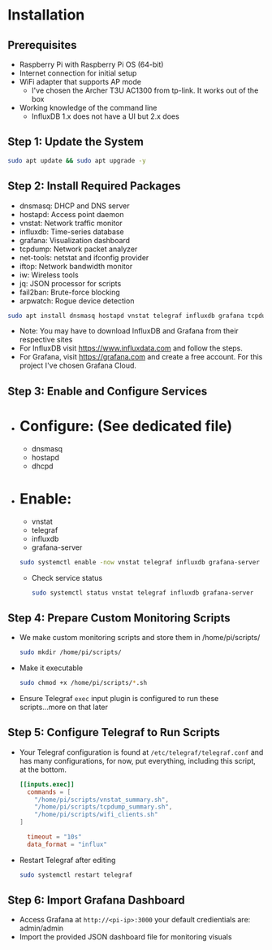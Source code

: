 # Installation

## Prerequisites
- Raspberry Pi with Raspberry Pi OS (64-bit)
- Internet connection for initial setup
- WiFi adapter that supports AP mode
  * I've chosen the Archer T3U AC1300 from tp-link. It works out of the box
- Working knowledge of the command line
  * InfluxDB 1.x does not have a UI but 2.x does
 
## Step 1: Update the System

```bash
sudo apt update && sudo apt upgrade -y
```


## Step 2: Install Required Packages
  - dnsmasq: DHCP and DNS server
  - hostapd: Access point daemon
  - vnstat: Network traffic monitor
  - influxdb: Time-series database
  - grafana: Visualization dashboard
  - tcpdump: Network packet analyzer
  - net-tools: netstat and ifconfig provider
  - iftop: Network bandwidth monitor
  - iw: Wireless tools
  - jq: JSON processor for scripts
  - fail2ban: Brute-force blocking
  - arpwatch: Rogue device detection

    
```bash
sudo apt install dnsmasq hostapd vnstat telegraf influxdb grafana tcpdump net-tools iftop iw jq fail2ban arpwatch -y
```
  
  * Note: You may have to download InfluxDB and Grafana from their respective sites
  * For InfluxDB visit <https://www.influxdata.com> and follow the steps. 
  * For Grafana, visit <https://grafana.com> and create a free account. For this project I've chosen Grafana Cloud.

## Step 3: Enable and Configure Services
  
  - # Configure: (See dedicated file)
    - dnsmasq
    - hostapd
    - dhcpd

  - # Enable:
    - vnstat
    - telegraf
    - influxdb
    - grafana-server

    ```bash
    sudo systemctl enable -now vnstat telegraf influxdb grafana-server
    ````
  
    - Check service status
   
      ```bash
      sudo systemctl status vnstat telegraf influxdb grafana-server
      ```

      
## Step 4: Prepare Custom Monitoring Scripts
  
  - We make custom monitoring scripts and store them in /home/pi/scripts/

    ```bash
    sudo mkdir /home/pi/scripts/
    ```
  - Make it executable
  
    ```bash
    sudo chmod +x /home/pi/scripts/*.sh
    ```
  - Ensure Telegraf ```exec``` input plugin is configured to run these scripts...more on that later

## Step 5: Configure Telegraf to Run Scripts
  - Your Telegraf configuration is found at ```/etc/telegraf/telegraf.conf``` and has many configurations, for now, put everything, including this script, at the bottom.

    ```toml
    [[inputs.exec]]
      commands = [
        "/home/pi/scripts/vnstat_summary.sh",
        "/home/pi/scripts/tcpdump_summary.sh",
        "/home/pi/scripts/wifi_clients.sh"
    ]

      timeout = "10s"
      data_format = "influx"
    ```
 
  -  Restart Telegraf after editing

    
      ```bash
      sudo systemctl restart telegraf
      ```


## Step 6: Import Grafana Dashboard

 - Access Grafana at ```http://<pi-ip>:3000``` your default credientials are: admin/admin
  - Import the provided JSON dashboard file for monitoring visuals
  

